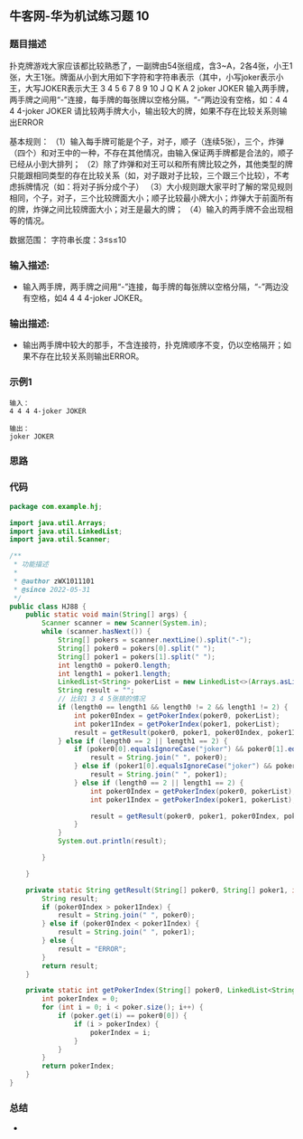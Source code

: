 ## 牛客网-华为机试练习题 10

### 题目描述

扑克牌游戏大家应该都比较熟悉了，一副牌由54张组成，含3~A，2各4张，小王1张，大王1张。牌面从小到大用如下字符和字符串表示（其中，小写joker表示小王，大写JOKER表示大王
3 4 5 6 7 8 9 10 J Q K A 2 joker JOKER
输入两手牌，两手牌之间用“-”连接，每手牌的每张牌以空格分隔，“-”两边没有空格，如：4 4 4 4-joker JOKER
请比较两手牌大小，输出较大的牌，如果不存在比较关系则输出ERROR

基本规则：
（1）输入每手牌可能是个子，对子，顺子（连续5张），三个，炸弹（四个）和对王中的一种，不存在其他情况，由输入保证两手牌都是合法的，顺子已经从小到大排列；
（2）除了炸弹和对王可以和所有牌比较之外，其他类型的牌只能跟相同类型的存在比较关系（如，对子跟对子比较，三个跟三个比较），不考虑拆牌情况（如：将对子拆分成个子）
（3）大小规则跟大家平时了解的常见规则相同，个子，对子，三个比较牌面大小；顺子比较最小牌大小；炸弹大于前面所有的牌，炸弹之间比较牌面大小；对王是最大的牌；
（4）输入的两手牌不会出现相等的情况。


数据范围： 字符串长度：3≤s≤10

### 输入描述:

+  输入两手牌，两手牌之间用“-”连接，每手牌的每张牌以空格分隔，“-”两边没有空格，如4 4 4 4-joker JOKER。

### 输出描述:

*   输出两手牌中较大的那手，不含连接符，扑克牌顺序不变，仍以空格隔开；如果不存在比较关系则输出ERROR。

### 示例1

```
输入：
4 4 4 4-joker JOKER

输出：
joker JOKER

```

### 思路


  
### 代码
```Java
package com.example.hj;

import java.util.Arrays;
import java.util.LinkedList;
import java.util.Scanner;

/**
 * 功能描述
 *
 * @author zWX1011101
 * @since 2022-05-31
 */
public class HJ88 {
    public static void main(String[] args) {
        Scanner scanner = new Scanner(System.in);
        while (scanner.hasNext()) {
            String[] pokers = scanner.nextLine().split("-");
            String[] poker0 = pokers[0].split(" ");
            String[] poker1 = pokers[1].split(" ");
            int length0 = poker0.length;
            int length1 = poker1.length;
            LinkedList<String> pokerList = new LinkedList<>(Arrays.asList("3", "4", "5", "6", "7", "8", "9", "10", "J", "Q", "K", "A", "2", "joker ", "JOKER"));
            String result = "";
            // 比较1 3 4 5张排的情况
            if (length0 == length1 && length0 != 2 && length1 != 2) {
                int poker0Index = getPokerIndex(poker0, pokerList);
                int poker1Index = getPokerIndex(poker1, pokerList);
                result = getResult(poker0, poker1, poker0Index, poker1Index);
            } else if (length0 == 2 || length1 == 2) {
                if (poker0[0].equalsIgnoreCase("joker") && poker0[1].equalsIgnoreCase("joker")) {
                    result = String.join(" ", poker0);
                } else if (poker1[0].equalsIgnoreCase("joker") && poker1[1].equalsIgnoreCase("joker")) {
                    result = String.join(" ", poker1);
                } else if (length0 == 2 || length1 == 2) {
                    int poker0Index = getPokerIndex(poker0, pokerList);
                    int poker1Index = getPokerIndex(poker1, pokerList);

                    result = getResult(poker0, poker1, poker0Index, poker1Index);
                }
            }
            System.out.println(result);

        }

    }

    private static String getResult(String[] poker0, String[] poker1, int poker0Index, int poker1Index) {
        String result;
        if (poker0Index > poker1Index) {
            result = String.join(" ", poker0);
        } else if (poker0Index < poker1Index) {
            result = String.join(" ", poker1);
        } else {
            result = "ERROR";
        }
        return result;
    }

    private static int getPokerIndex(String[] poker0, LinkedList<String> poker) {
        int pokerIndex = 0;
        for (int i = 0; i < poker.size(); i++) {
            if (poker.get(i) == poker0[0]) {
                if (i > pokerIndex) {
                    pokerIndex = i;
                }
            }
        }
        return pokerIndex;
    }
}
```
### 总结
*   
